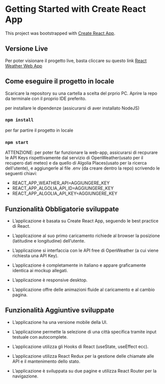 # Getting Started with Create React App

This project was bootstrapped with [Create React App](https://github.com/facebook/create-react-app).

## Versione Live
Per poter visionare il progetto live, basta cliccare su questo link [React Weather Web App](https://reactopenweather-app.netlify.app/)

## Come eseguire il progetto in locale

Scaricare la repository su una cartella a scelta del prprio PC.
Aprire la repo da terminale con il proprio IDE preferito.

per installare le dipendenze (assicurarsi di aver installato NodeJS)
### `npm install`

per far partire il progetto in locale
### `npm start`

ATTENZIONE: per poter far funzionare la web-app, assicurarsi di recpurare le API Keys rispettivamente dal servizio di OpenWeather(usato per il recupero dati meteo) e da quello di Algolia Places(usato per la ricerca dell'utente), e aggiungerle al file .env (da creare dentro la repo) scrivendo le seguenti chiavi: 
- REACT_APP_WEATHER_API=AGGIUNGERE_KEY
- REACT_APP_ALGOLIA_API_ID=AGGIUNGERE_KEY
- REACT_APP_ALGOLIA_API_KEY=AGGIUNGERE_KEY


## Funzionalità Obbligatorie sviluppate

- L’applicazione è basata su Create React App, seguendo le best practice di React.

- L’applicazione al suo primo caricamento richiede al browser la posizione (latitudine e longitudine) dell’utente.

- L’applicazione si interfaccia con le API free di OpenWeather (a cui viene richiesta una API Key).

- L’applicazione è completamente in italiano e appare graficamente identica ai mockup allegati.

- L’applicazione è responsive desktop.

- L’applicazione offre delle animazioni fluide al caricamento e al cambio pagina.

## Funzionalità Aggiuntive sviluppate

- L’applicazione ha una versione mobile della UI.

- L’applicazione permette la selezione di una città specifica tramite input testuale
con autocomplete.

- L’applicazione utilizza gli Hooks di React (useState, useEffect ecc).

- L’applicazione utilizza React Redux per la gestione delle chiamate alle API e il mantenimento dello stato.

- L’applicazione è sviluppata su due pagine e utilizza React Router per la navigazione.
